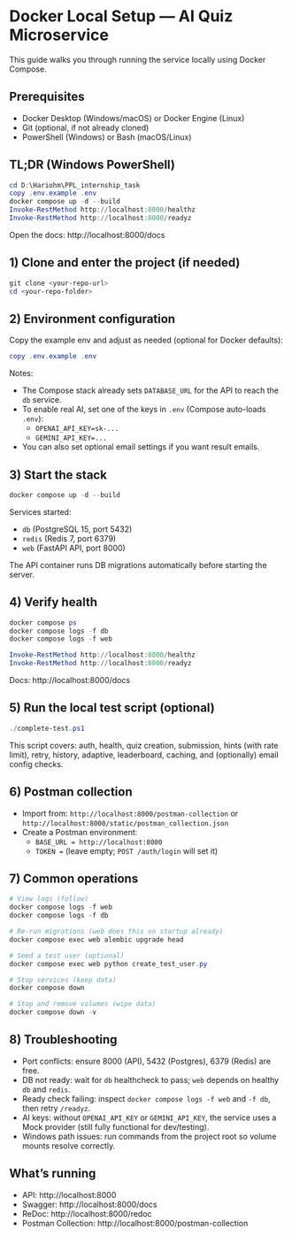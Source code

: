 # Docker Local Setup — AI Quiz Microservice

This guide walks you through running the service locally using Docker Compose.

## Prerequisites

- Docker Desktop (Windows/macOS) or Docker Engine (Linux)
- Git (optional, if not already cloned)
- PowerShell (Windows) or Bash (macOS/Linux)

## TL;DR (Windows PowerShell)

```powershell
cd D:\Hariohm\PPL_internship_task
copy .env.example .env
docker compose up -d --build
Invoke-RestMethod http://localhost:8000/healthz
Invoke-RestMethod http://localhost:8000/readyz
```

Open the docs: http://localhost:8000/docs

## 1) Clone and enter the project (if needed)

```powershell
git clone <your-repo-url>
cd <your-repo-folder>
```

## 2) Environment configuration

Copy the example env and adjust as needed (optional for Docker defaults):

```powershell
copy .env.example .env
```

Notes:
- The Compose stack already sets `DATABASE_URL` for the API to reach the `db` service.
- To enable real AI, set one of the keys in `.env` (Compose auto-loads `.env`):
  - `OPENAI_API_KEY=sk-...`
  - `GEMINI_API_KEY=...`
- You can also set optional email settings if you want result emails.

## 3) Start the stack

```powershell
docker compose up -d --build
```

Services started:
- `db` (PostgreSQL 15, port 5432)
- `redis` (Redis 7, port 6379)
- `web` (FastAPI API, port 8000)

The API container runs DB migrations automatically before starting the server.

## 4) Verify health

```powershell
docker compose ps
docker compose logs -f db
docker compose logs -f web

Invoke-RestMethod http://localhost:8000/healthz
Invoke-RestMethod http://localhost:8000/readyz
```

Docs: http://localhost:8000/docs

## 5) Run the local test script (optional)

```powershell
./complete-test.ps1
```

This script covers: auth, health, quiz creation, submission, hints (with rate limit), retry, history, adaptive, leaderboard, caching, and (optionally) email config checks.

## 6) Postman collection

- Import from: `http://localhost:8000/postman-collection` or `http://localhost:8000/static/postman_collection.json`
- Create a Postman environment:
  - `BASE_URL = http://localhost:8000`
  - `TOKEN =` (leave empty; `POST /auth/login` will set it)

## 7) Common operations

```powershell
# View logs (follow)
docker compose logs -f web
docker compose logs -f db

# Re-run migrations (web does this on startup already)
docker compose exec web alembic upgrade head

# Seed a test user (optional)
docker compose exec web python create_test_user.py

# Stop services (keep data)
docker compose down

# Stop and remove volumes (wipe data)
docker compose down -v
```

## 8) Troubleshooting

- Port conflicts: ensure 8000 (API), 5432 (Postgres), 6379 (Redis) are free.
- DB not ready: wait for `db` healthcheck to pass; `web` depends on healthy `db` and `redis`.
- Ready check failing: inspect `docker compose logs -f web` and `-f db`, then retry `/readyz`.
- AI keys: without `OPENAI_API_KEY` or `GEMINI_API_KEY`, the service uses a Mock provider (still fully functional for dev/testing).
- Windows path issues: run commands from the project root so volume mounts resolve correctly.

## What’s running

- API: http://localhost:8000
- Swagger: http://localhost:8000/docs
- ReDoc: http://localhost:8000/redoc
- Postman Collection: http://localhost:8000/postman-collection


